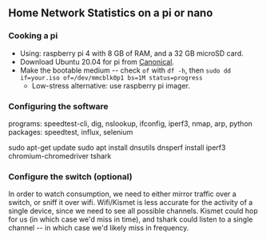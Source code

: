 ## Home Network Statistics on a pi or nano

### Cooking a pi
* Using: raspberry pi 4 with 8 GB of RAM, and a 32 GB microSD card.
* Download Ubuntu 20.04 for pi from [Canonical](https://ubuntu.com/download/raspberry-pi).
* Make the bootable medium -- check `of` with `df -h`, then `sudo dd if=your.iso of=/dev/mmcblk0p1 bs=1M status=progress` 
  * Low-stress alternative: use raspberry pi imager.
  
### Configuring the software

programs: speedtest-cli, dig, nslookup, ifconfig, iperf3, nmap, arp, 
python packages: speedtest, influx, selenium 

sudo apt-get update
sudo apt install dnsutils dnsperf install iperf3 chromium-chromedriver tshark

### Configure the switch (optional)

In order to watch consumption, we need to either mirror traffic over a switch, or sniff it over wifi.
Wifi/Kismet is less accurate for the activity of a single device, since we need to see all possible channels.
Kismet could hop for us (in which case we'd miss in time), and tshark could listen to a single channel -- in which case we'd likely miss in frequency.
